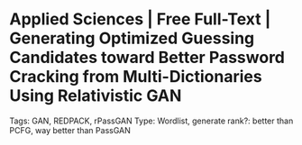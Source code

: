 # Applied Sciences | Free Full-Text | Generating Optimized Guessing Candidates toward Better Password Cracking from Multi-Dictionaries Using Relativistic GAN

Tags: GAN, REDPACK, rPassGAN
Type: Wordlist, generate
rank?: better than PCFG, way better than PassGAN